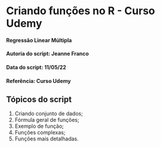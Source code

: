 # Criando funções no R - Curso Udemy

#### Regressão Linear Múltipla
#### Autoria do script: Jeanne Franco
#### Data do script: 11/05/22
#### Referência: Curso Udemy

## Tópicos do script

1. Criando conjunto de dados;
2. Fórmula geral de funções;
3. Exemplo de função;
4. Funções complexas;
5. Funções mais detalhadas.
